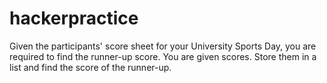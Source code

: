 # hackerpractice

Given the participants' score sheet for your University Sports Day, you are required to find the runner-up score. You are given scores. Store them in a list and find the score of the runner-up.
